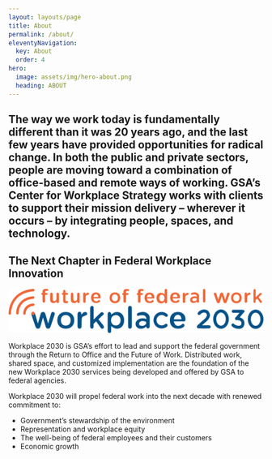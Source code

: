 ```yaml
---
layout: layouts/page
title: About
permalink: /about/
eleventyNavigation:
  key: About
  order: 4
hero:
  image: assets/img/hero-about.png
  heading: ABOUT
---
```


<h2>
  The way we work today is fundamentally different than it was 20 years ago, and
  the last few years have provided opportunities for radical change. In both the
  public and private sectors, people are moving toward a combination of
  office-based and remote ways of working. GSA’s Center for Workplace Strategy
  works with clients to support their mission delivery – wherever it occurs – by
  integrating people, spaces, and technology.
</h2>

<div class="grid-row flex-row">
  <div class="grid-col">
    <h2>The Next Chapter in Federal Workplace Innovation</h2>
  </div>
  <div class="display-flex flex-align-self-end">
    <img
      src="assets/img/workplace_logo_fullcolor.svg"
      alt="future of federal work -workplace 2030 logo"
    />
  </div>
</div>

Workplace 2030 is GSA’s effort to lead and support the federal government through the Return to Office and the Future of Work. Distributed work, shared space, and customized implementation are the foundation of the new Workplace 2030 services being developed and offered by GSA to federal agencies.

Workplace 2030 will propel federal work into the next decade with renewed commitment to:

- Government’s stewardship of the environment
- Representation and workplace equity
- The well-being of federal employees and their customers
- Economic growth